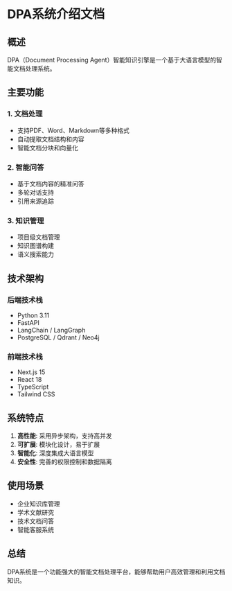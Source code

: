 # DPA系统介绍文档

## 概述

DPA（Document Processing Agent）智能知识引擎是一个基于大语言模型的智能文档处理系统。

## 主要功能

### 1. 文档处理
- 支持PDF、Word、Markdown等多种格式
- 自动提取文档结构和内容
- 智能文档分块和向量化

### 2. 智能问答
- 基于文档内容的精准问答
- 多轮对话支持
- 引用来源追踪

### 3. 知识管理
- 项目级文档管理
- 知识图谱构建
- 语义搜索能力

## 技术架构

### 后端技术栈
- Python 3.11
- FastAPI
- LangChain / LangGraph
- PostgreSQL / Qdrant / Neo4j

### 前端技术栈
- Next.js 15
- React 18
- TypeScript
- Tailwind CSS

## 系统特点

1. **高性能**: 采用异步架构，支持高并发
2. **可扩展**: 模块化设计，易于扩展
3. **智能化**: 深度集成大语言模型
4. **安全性**: 完善的权限控制和数据隔离

## 使用场景

- 企业知识库管理
- 学术文献研究
- 技术文档问答
- 智能客服系统

## 总结

DPA系统是一个功能强大的智能文档处理平台，能够帮助用户高效管理和利用文档知识。